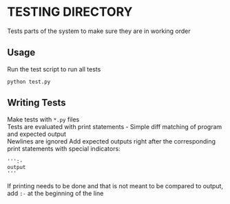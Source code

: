 # TESTING DIRECTORY #
Tests parts of the system to make sure they are in working order

## Usage ##
Run the test script to run all tests
```
python test.py
```

## Writing Tests ##
Make tests with `*.py` files  
Tests are evaluated with print statements - Simple diff matching of program and expected output  
Newlines are ignored
Add expected outputs right after the corresponding print statements with special indicators:   
```
''':-   
output  
'''  
```

If printing needs to be done and that is not meant to be compared to output, add `:-` at the beginning of the line
